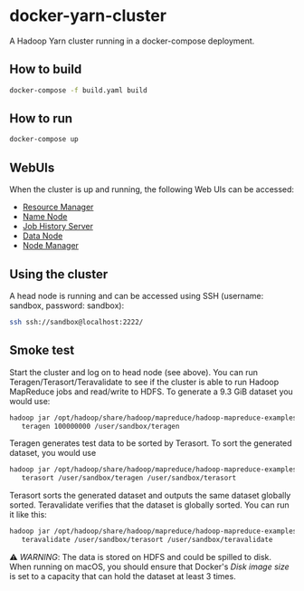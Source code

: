 # docker-yarn-cluster

A Hadoop Yarn cluster running in a docker-compose deployment.

## How to build

```bash
docker-compose -f build.yaml build
```

## How to run

```bash
docker-compose up
```

## WebUIs

When the cluster is up and running, the following Web UIs can be accessed:

* [Resource Manager](http://localhost:8088/cluster)
* [Name Node](http://localhost:9870/dfshealth.html#tab-overview)
* [Job History Server](http://localhost:19888/jobhistory)
* [Data Node](http://localhost:9864/datanode.html)
* [Node Manager](http://localhost:8042/node)

## Using the cluster

A head node is running and can be accessed using SSH (username: sandbox, password: sandbox):

```bash
ssh ssh://sandbox@localhost:2222/
```

## Smoke test

Start the cluster and log on to head node (see above). You can run Teragen/Terasort/Teravalidate to see if the cluster is able to
run Hadoop MapReduce jobs and read/write to HDFS. To generate a 9.3 GiB dataset you would use:

```bash
hadoop jar /opt/hadoop/share/hadoop/mapreduce/hadoop-mapreduce-examples-*.jar \
   teragen 100000000 /user/sandbox/teragen
```

Teragen generates test data to be sorted by Terasort. To sort the generated dataset, you would use

```bash
hadoop jar /opt/hadoop/share/hadoop/mapreduce/hadoop-mapreduce-examples-*.jar \
   terasort /user/sandbox/teragen /user/sandbox/terasort
```

Terasort sorts the generated dataset and outputs the same dataset globally sorted. Teravalidate verifies that the dataset is
globally sorted. You can run it like this:

```bash
hadoop jar /opt/hadoop/share/hadoop/mapreduce/hadoop-mapreduce-examples-*.jar \
   teravalidate /user/sandbox/terasort /user/sandbox/teravalidate
```

:warning: *WARNING*: The data is stored on HDFS and could be spilled to disk. When running on macOS, you should ensure that Docker's *Disk image size*
is set to a capacity that can hold the dataset at least 3 times.
